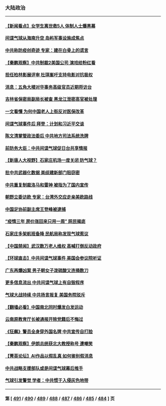 ### 大陆政治
---
#### [【新闻看点】女学生离世救5人 体制人士爆黑幕](../../pages/ncid277/n13931516.md) 
#### [间谍气球从海南升空 岛屿军事设施成焦点](../../pages/ncid277/n13931607.md) 
#### [中共称防疫创奇迹 专家：建在白骨上的谎言](../../pages/ncid277/n13931404.md) 
#### [【秦鹏观察】中共制裁2美国公司 演戏给粉红看](../../pages/ncid277/n13931519.md) 
#### [担任柏林影展评审 杜琪峯吁支持电影对抗极权](../../pages/ncid277/n13931435.md) 
#### [消息：五角大楼对华事务高级官员近期将访台](../../pages/ncid277/n13931512.md) 
#### [吉林省保密局副局长被查 黑龙江泄密高官被处理](../../pages/ncid277/n13931416.md) 
#### [一文看懂 为何中国老人上街反对医保改革](../../pages/ncid277/n13931398.md) 
#### [间谍气球事件后 拜登：计划和习近平交谈](../../pages/ncid277/n13931431.md) 
#### [陈文清掌管政法委后 中共地方司法系统洗牌](../../pages/ncid277/n13931456.md) 
#### [前防务大臣：中共间谍气球促日台共享情报](../../pages/ncid277/n13931413.md) 
#### [【新唐人大视野】石家庄机场一度关闭 防气球？](../../pages/ncid277/n13931344.md) 
#### [批中共武器化数据 美组建新部门阻窃密](../../pages/ncid277/n13931394.md) 
#### [中共重复制裁洛马和雷神 被指为了国内宣传](../../pages/ncid277/n13931243.md) 
#### [朝野立委访欧 专家：台湾外交应走亲美欧路线](../../pages/ncid277/n13930852.md) 
#### [中国足协前副主席王登峰被逮捕](../../pages/ncid277/n13931141.md) 
#### [“疫情三年 房价涨回来只用一周” 网民揭底](../../pages/ncid277/n13931080.md) 
#### [石家庄多架航班备降 民航局称发现气球惹议](../../pages/ncid277/n13931142.md) 
#### [【中国禁闻】武汉数万老人维权 高喊打倒反动政府](../../pages/ncid277/n13930677.md) 
#### [【环球直击】中共间谍气球事件 美国会参议院听证](../../pages/ncid277/n13930672.md) 
#### [广东再爆凶案 男子朝女子泼硫酸又连捅数刀](../../pages/ncid277/n13931032.md) 
#### [更多信息流出 中共间谍气球上有自毁程序](../../pages/ncid277/n13930827.md) 
#### [气球大战持续 中共扬言报复 美国务院驳斥](../../pages/ncid277/n13930795.md) 
#### [【翻墙必看】中国南北同时爆发白发运动](../../pages/ncid277/n13930757.md) 
#### [云南原教育厅长被通报开除党籍后不悔过](../../pages/ncid277/n13930653.md) 
#### [《狂飙》警员全身穿外国名牌 中共宣传自打脸](../../pages/ncid277/n13930628.md) 
#### [【秦鹏观察】伊朗总统获北大教授称号 遭嘲笑](../../pages/ncid277/n13930695.md) 
#### [【菁英论坛】AI作品以假乱真 如何鉴别假消息](../../pages/ncid277/n13930682.md) 
#### [中共战略支援部队或是间谍气球幕后推手](../../pages/ncid277/n13930666.md) 
#### [气球引发警觉 学者：中共惯于入侵灰色地带](../../pages/ncid277/n13930514.md) 

---
#### 第 [ [491](./491.md) / [490](./490.md) / [489](./489.md) / [488](./488.md) / [487](./487.md) / [486](./486.md) / [485](./485.md) / [484](./484.md) ] 页
